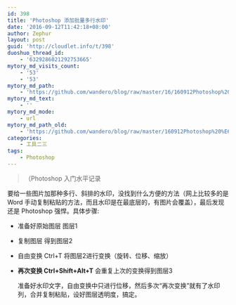 ```yaml
---
id: 398
title: 'Photoshop 添加批量多行水印'
date: '2016-09-12T11:42:18+08:00'
author: Zephur
layout: post
guid: 'http://cloudlet.info/t/398'
duoshuo_thread_id:
    - '6329286021292753665'
mytory_md_visits_count:
    - '53'
    - '53'
mytory_md_path:
    - 'https://github.com/wandero/blog/raw/master/16/160912Photoshop%20%E6%B7%BB%E5%8A%A0%E6%89%B9%E9%87%8F%E5%A4%9A%E8%A1%8C%E6%B0%B4%E5%8D%B0.md'
mytory_md_text:
    - ''
mytory_md_mode:
    - url
mytory_md_path_old:
    - 'https://github.com/wandero/blog/raw/master/160912Photoshop%20%E6%B7%BB%E5%8A%A0%E6%89%B9%E9%87%8F%E5%A4%9A%E8%A1%8C%E6%B0%B4%E5%8D%B0.md'
categories:
    - 工具二三
tags:
    - Photoshop
---
```


> （Photoshop 入门水平记录

要给一些图片加那种多行、斜排的水印，没找到什么方便的方法（网上比较多的是Word 手动复制粘贴的方法，而且水印是在最底层的，有图片会覆盖），最后发现还是 Photoshop 强悍。具体步骤:

- 准备好原始图层 图层1
- 复制图层 得到图层2
- 自由变换 Ctrl+T 将图层2进行变换（旋转、位移、缩放）
- **再次变换 Ctrl+Shift+Alt+T** 会重复上次的变换得到图层3
  
    准备好水印文字，自由变换中只进行位移，然后多次“再次变换”就有了水印列，合并复制粘贴，设好图层透明度，搞定。